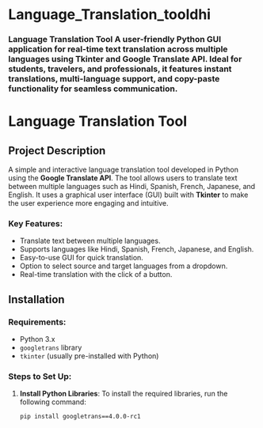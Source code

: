 # Language_Translation_tooldhi
### Language Translation Tool   A user-friendly Python GUI application for real-time text translation across multiple languages using Tkinter and Google Translate API. Ideal for students, travelers, and professionals, it features instant translations, multi-language support, and copy-paste functionality for seamless communication.
# Language Translation Tool

## Project Description
A simple and interactive language translation tool developed in Python using the **Google Translate API**. The tool allows users to translate text between multiple languages such as Hindi, Spanish, French, Japanese, and English. It uses a graphical user interface (GUI) built with **Tkinter** to make the user experience more engaging and intuitive.

### Key Features:
- Translate text between multiple languages.
- Supports languages like Hindi, Spanish, French, Japanese, and English.
- Easy-to-use GUI for quick translation.
- Option to select source and target languages from a dropdown.
- Real-time translation with the click of a button.

## Installation

### Requirements:
- Python 3.x
- `googletrans` library
- `tkinter` (usually pre-installed with Python)

### Steps to Set Up:

1. **Install Python Libraries**:
   To install the required libraries, run the following command:
   ```bash
   pip install googletrans==4.0.0-rc1

